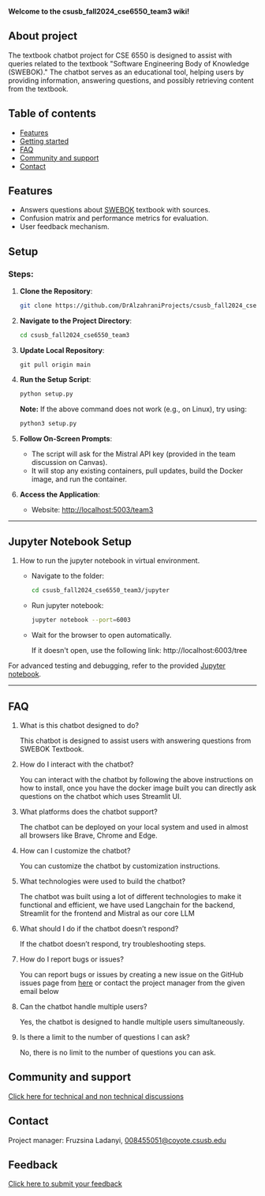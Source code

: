 **Welcome to the csusb_fall2024_cse6550_team3 wiki!**     

## About project 

The textbook chatbot project for CSE 6550 is designed to assist with queries related to the textbook "Software Engineering Body of Knowledge (SWEBOK)." The chatbot serves as an educational tool, helping users by providing information, answering questions, and possibly retrieving content from the textbook.

## Table of contents
- [Features](#features)
- [Getting started](#setup)
- [FAQ](#faq)
- [Community and support](#community-and-support)
- [Contact](#contact)

## Features
- Answers questions about [SWEBOK](https://www.computer.org/education/bodies-of-knowledge/software-engineering) textbook with sources.
- Confusion matrix and performance metrics for evaluation.
- User feedback mechanism.

## Setup

### Steps:

1. **Clone the Repository**:
   ```bash
   git clone https://github.com/DrAlzahraniProjects/csusb_fall2024_cse6550_team3.git
   ```

2. **Navigate to the Project Directory**:
   ```bash
   cd csusb_fall2024_cse6550_team3
   ```
3. **Update Local Repository**:
   ```
   git pull origin main
   ```
4. **Run the Setup Script**:  
   ```bash
   python setup.py
   ```
   **Note:** If the above command does not work (e.g., on Linux), try using:
   ```bash
   python3 setup.py
   ```

4. **Follow On-Screen Prompts**:
   - The script will ask for the Mistral API key (provided in the team discussion on Canvas).
   - It will stop any existing containers, pull updates, build the Docker image, and run the container.

5. **Access the Application**:
   - Website: [http://localhost:5003/team3](http://localhost:5003/team3)

---

## Jupyter Notebook Setup 
1. How to run the jupyter notebook in virtual environment.
   
   * Navigate to the folder:
     ```bash
     cd csusb_fall2024_cse6550_team3/jupyter
     ```
   * Run jupyter notebook:
     ```bash
     jupyter notebook --port=6003
     ```
   * Wait for the browser to open automatically.
     
      If it doesn't open, use the following link: http://localhost:6003/tree


For advanced testing and debugging, refer to the provided [Jupyter notebook](https://sec.cse.csusb.edu/team3/jupyter).

---

## FAQ

1. What is this chatbot designed to do? 

   This chatbot is designed to assist users with answering questions from SWEBOK Textbook.

2. How do I interact with the chatbot?

   You can interact with the chatbot by following the above instructions on how to install, once you have the docker image built you can directly ask 
   questions on the chatbot which uses Streamlit UI.

3. What platforms does the chatbot support?

   The chatbot can be deployed on your local system and used in almost all browsers like Brave, Chrome and Edge.

4. How can I customize the chatbot?

   You can customize the chatbot by customization instructions.

5. What technologies were used to build the chatbot?

   The chatbot was built using a lot of different technologies to make it functional and efficient, we have used Langchain for the backend, Streamlit 
   for the frontend and Mistral as our core LLM 

6. What should I do if the chatbot doesn’t respond?

   If the chatbot doesn’t respond, try troubleshooting steps.

7. How do I report bugs or issues?

   You can report bugs or issues by creating a new issue on the GitHub issues page from [here](https://github.com/DrAlzahraniProjects/csusb_fall2024_cse6550_team3/issues) or contact the project manager from the given email below 

8. Can the chatbot handle multiple users?

   Yes, the chatbot is designed to handle multiple users simultaneously.

9. Is there a limit to the number of questions I can ask?

   No, there is no limit to the number of questions you can ask.

## Community and support
[Click here for technical and non technical discussions](https://github.com/DrAlzahraniProjects/csusb_fall2024_cse6550_team3/discussions)

## Contact
Project manager: Fruzsina Ladanyi, 008455051@coyote.csusb.edu

## Feedback
[Click here to submit your feedback](https://forms.gle/i29r4a7dunjwBNDQA)
